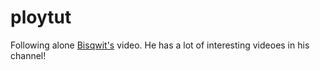 # ploytut

Following alone [Bisqwit's](https://www.youtube.com/watch?v=PahbNFypubE) video. He has a lot of interesting videoes in his channel!
